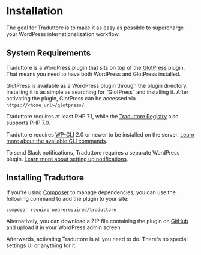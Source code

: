 # Installation

The goal for Traduttore is to make it as easy as possible to supercharge your WordPress internationalization workflow.

## System Requirements

Traduttore is a WordPress plugin that sits on top of the [GlotPress](https://glotpress.org/) plugin. That means you need to have both WordPress and GlotPress installed.

GlotPress is available as a WordPress plugin through the plugin directory. Installing it is as simple as searching for “GlotPress” and installing it. After activating the plugin, GlotPress can be accessed via `https://<home_url>/glotpress/`.

Traduttore requires at least PHP 7.1, while the [Traduttore Registry](https://github.com/wearerequired/traduttore-registry) also supports PHP 7.0.

Traduttore requires [WP-CLI](https://wp-cli.org/) 2.0 or newer to be installed on the server. [Learn more about the available CLI commands](cli.md).

To send Slack notifications, Traduttore requires a separate WordPress plugin. [Learn more about setting up notifications](notifications.md).

## Installing Traduttore

If you're using [Composer](https://getcomposer.org/) to manage dependencies, you can use the following command to add the plugin to your site:

```bash
composer require wearerequired/traduttore
```

Alternatively, you can download a ZIP file containing the plugin on [GitHub](https://github.com/wearerequired/traduttore) and upload it in your WordPress admin screen.

Afterwards, activating Traduttore is all you need to do. There's no special settings UI or anything for it.
